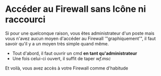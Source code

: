 # Accéder au Firewall sans Icône ni raccourci 
 
Si pour une quelconque raison, vous êtes administrateur d'un poste mais 
vous n'avez aucun moyen d'accéder au Firewall '"graphiquement'", il 
faut savoir qu'il y a un moyen très simple quand même. 
 
-   Tout d'abord, il faut ouvrir un cmd **en tant qu'administrateur** 
-   Une fois celui-ci ouvert, il suffit de taper *wf.msc* 
 
Et voilà, vous avez accès à votre Firewall comme d'habitude 
